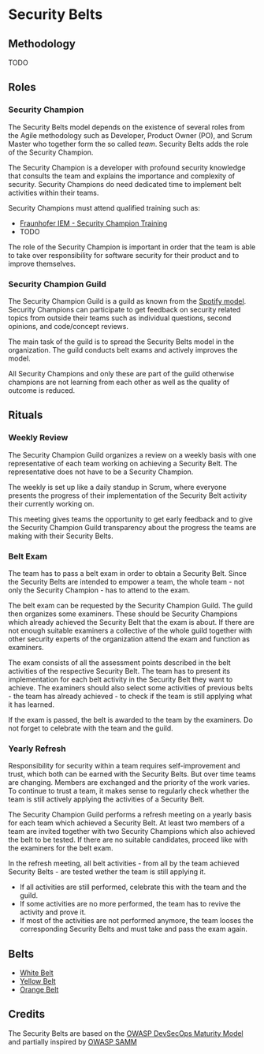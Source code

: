 # Security Belts

## Methodology

TODO

## Roles

### Security Champion

The Security Belts model depends on the existence of several roles from the Agile methodology such as Developer, Product Owner (PO), and Scrum Master who together form the so called *team*. Security Belts adds the role of the Security Champion.

The Security Champion is a developer with profound security knowledge that consults the team and explains the importance and complexity of security. Security Champions do need dedicated time to implement belt activities within their teams.

Security Champions must attend qualified training such as:
- [Fraunhofer IEM - Security Champion Training](https://www.iem.fraunhofer.de/de/academy/schulungsangebot/security-champion-training.html)
- TODO

The role of the Security Champion is important in order that the team is able to take over responsibility for software security for their product and to improve themselves.

### Security Champion Guild

The Security Champion Guild is a guild as known from the [Spotify model](https://www.atlassian.com/agile/agile-at-scale/spotify). Security Champions can participate to get feedback on security related topics from outside their teams such as individual questions, second opinions, and code/concept reviews.

The main task of the guild is to spread the Security Belts model in the organization. The guild conducts belt exams and actively improves the model.

All Security Champions and only these are part of the guild otherwise champions are not learning from each other as well as the quality of outcome is reduced.

## Rituals

### Weekly Review

The Security Champion Guild organizes a review on a weekly basis with one representative of each team working on achieving a Security Belt. The representative does not have to be a Security Champion.

The weekly is set up like a daily standup in Scrum, where everyone presents the progress of their implementation of the Security Belt activity their currently working on.

This meeting gives teams the opportunity to get early feedback and to give the Security Champion Guild transparency about the progress the teams are making with their Security Belts.

### Belt Exam

The team has to pass a belt exam in order to obtain a Security Belt. Since the Security Belts are intended to empower a team, the whole team - not only the Security Champion - has to attend to the exam.

The belt exam can be requested by the Security Champion Guild. The guild then organizes some examiners. These should be Security Champions which already achieved the Security Belt that the exam is about. If there are not enough suitable examiners a collective of the whole guild together with other security experts of the organization attend the exam and function as examiners.

The exam consists of all the assessment points described in the belt activities of the respective Security Belt. The team has to present its implementation for each belt activity in the Security Belt they want to achieve. The examiners should also select some activities of previous belts - the team has already achieved - to check if the team is still applying what it has learned.

If the exam is passed, the belt is awarded to the team by the examiners. Do not forget to celebrate with the team and the guild.

### Yearly Refresh

Responsibility for security within a team requires self-improvement and trust, which both can be earned with the Security Belts. But over time teams are changing. Members are exchanged and the priority of the work varies. To continue to trust a team, it makes sense to regularly check whether the team is still actively applying the activities of a Security Belt.

The Security Champion Guild performs a refresh meeting on a yearly basis for each team which achieved a Security Belt. At least two members of a team are invited together with two Security Champions which also achieved the belt to be tested. If there are no suitable candidates, proceed like with the examiners for the belt exam.

In the refresh meeting, all belt activities - from all by the team achieved Security Belts - are tested wether the team is still applying it.
- If all activities are still performed, celebrate this with the team and the guild.
- If some activities are no more performed, the team has to revive the activity and prove it.
- If most of the activities are not performed anymore, the team looses the corresponding Security Belts and must take and pass the exam again.

## Belts

- [White Belt](white/README.md)
- [Yellow Belt](yellow/README.md)
- [Orange Belt](orange/README.md)

## Credits

The Security Belts are based on the [OWASP DevSecOps Maturity Model](https://owasp.org/www-project-devsecops-maturity-model/) and partially inspired by [OWASP SAMM](https://owasp.org/www-project-samm/)
